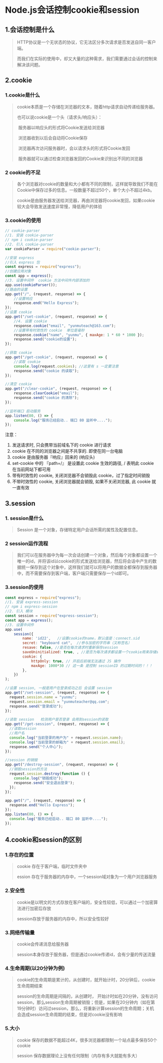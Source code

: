 # Node.js会话控制cookie和session



## 1.会话控制是什么

> HTTP协议是一个无状态的协议，它无法区分多次请求是否发送自同一客户端。
>
> 而我们在实际的使用中，却又大量的这种需求，我们需要通过会话的控制来解决该问题。





## 2.cookie



### 1.cookie是什么

> cookie本质是一个存储在浏览器的文本，随着http请求自动传递给服务器。
>
> 也可以说cookie是一个头（请求头/响应头）：
>
> ​					服务器以响应头的形式将Cookie发送给浏览器
>
> ​					浏览器收到以后会自动将Cookie保存
>
> ​					浏览器再次访问服务器时，会以请求头的形式将Cookie发回
>
> ​					服务器就可以通过检查浏览器发回的Cookie来识别出不同的浏览器







### 2 cookie的不足

> 各个浏览器对cookie的数量和大小都有不同的限制，这样就导致我们不能在Cookie中保存过多的信息。一般数量不超过50个，单个大小不超过4kb。
>
> cookie是由服务器发送给浏览器，再由浏览器将cookie发回，如果cookie较大会导致发送速度非常慢，降低用户的体验



### 3.cookie的使用

```js
// cookie-parser
//1. 安装 cookie-parser
// npm i cookie-parser
//2. 引入 cookie-parser
var cookieParser = require("cookie-parser");

//安装 express
//引入 express 包
const express = require("express");
//创建应用对象
const app = express();
//3. 设置中间件  cookie 方法中间件内部添加的
app.use(cookieParser());
//路由的设置
app.get("/", (request, response) => {
    //设置响应
    response.end("Hello Express");
});
//设置 cookie
app.get("/set-cookie", (request, response) => {
    //4. 设置 cookie
    response.cookie("email", "yunmuteach@163.com");
    //设置带有时效性的 cookie  单位是毫秒
    response.cookie("name", "yunmu", { maxAge: 1 * 60 * 1000 });
    response.send("cookie的设置");
});

//获取 cookie
app.get("/get-cookie", (request, response) => {
    //读取 cookie
    console.log(request.cookies); //这里有 s 一定要注意
    response.send("cookie 的读取");
});

//清空 cookie
app.get("/clear-cookie", (request, response) => {
    response.clearCookie("email");
    response.send("cookie 的清除");
});

//监听端口 启动服务
app.listen(80, () => {
    console.log("服务已经启动.. 端口 80 监听中....");
});
```

注意：

1. 发送请求时, 只会携带当前域名下的 cookie 进行请求
2. cookie 在不同的浏览器之间是不共享的. 即使在同一台电脑
3. cookie 是由服务器『响应』回来的 (响应头)
4. set-cookie 中的 『path=/』 是设置此 cookie 生效的路径,  / 表明此 cookie 在当前网站下都可用
5. 带有时效性的 cookie, 关闭浏览器不会销毁此 cookie，过了指定时间销毁
6. 不带时效性的 cookie, 关闭浏览器就会销毁, 如果不关闭浏览器, 此 cookie 就一直有效





## 3.session

### 1. session是什么

> Session 是一个对象，存储特定用户会话所需的属性及配置信息。





### 2 session运作流程

> 我们可以在服务器中为每一次会话创建一个对象，然后每个对象都设置一个唯一的id，并将该id以cookie的形式发送给浏览器，然后将会话中产生的数据统一保存到这个对象中，这样我们就可以将用户的数据全都保存到服务器中，而不需要保存到客户端，客户端只需要保存一个id即可。





### 3.session的使用

```js
const express = require("express");
//1. 安装 express-session
// npm i express-session
//2. 引入 模块
const session = require("express-session");
const app = express();
//3. 设置中间件
app.use(
    session({
        name: 'id22',   //设置cookie的name，默认值是：connect.sid
        secret: "keyboard cat",  //参与加密的字符串（又称签名）
        resave: false, //是否在每次请求时重新保存session
        saveUninitialized: true, , //是否为每次请求都设置一个cookie用来存储session的id
        cookie: {
            httpOnly: true, // 开启后前端无法通过 JS 操作
            maxAge: 1000*30 // 这一条 是控制 sessionID 的过期时间的！！！
        },
    })
);

//设置 session, 一般是用户在登录成功之后 会设置 session
app.get("/set-session", (request, response) => {
  request.session.name = "yunmu";
  request.session.email = "yunmuteacher@qq.com";
  response.send("登录成功");
});

//读取 session   检测用户是否登录 会用到session的读取
app.get("/get-session", (request, response) => {
  //读取session
  //用户名
  console.log("当前登录的用户为" + request.session.name);
  console.log("当前登录的邮箱为" + request.session.email);
  response.send("个人中心");
});

//session 的销毁
app.get("/destroy-session", (request, response) => {
  //销毁session的方法
  request.session.destroy(function () {
    console.log("销毁成功");
    response.send("安全退出登录");
  });
});

app.get("/", (request, response) => {
  response.end("Hello Express");
});
app.listen(80, () => {
  console.log("服务已经启动.. 端口 80 监听中....");
});
```





## 4.cookie和session的区别



### 1.存在的位置

> cookie 存在于客户端，临时文件夹中
>
> ession 存在于服务器的内存中，一个session域对象为一个用户浏览器服务



### 2.安全性

> cookie是以明文的方式存放在客户端的，安全性较低，可以通过一个加密算法进行加密后存放
>
> session存放于服务器的内存中，所以安全性较好



### 3.网络传输量

> cookie会传递消息给服务器
>
> session本身存放于服务器，但是通过cookie传递id，会有少量的传送流量



### 4.生命周期(以20分钟为例)

> cookie的生命周期是累计的，从创建时，就开始计时，20分钟后，cookie生命周期结束
>
> session的生命周期是间隔的，从创建时， 开始计时如在20分钟，没有访问session，那么session生命周期被销毁；但是，如果在20分钟内（如在第19分钟时）访问过session，那么，将重新计算session的生命周期；关机会造成session生命周期的结束，但是对cookie没有影响



### 5.大小

> cookie 保存的数据不能超过4K，很多浏览器都限制一个站点最多保存50个cookie
>
> session 保存数据理论上没有任何限制（内存有多大就能有多大）